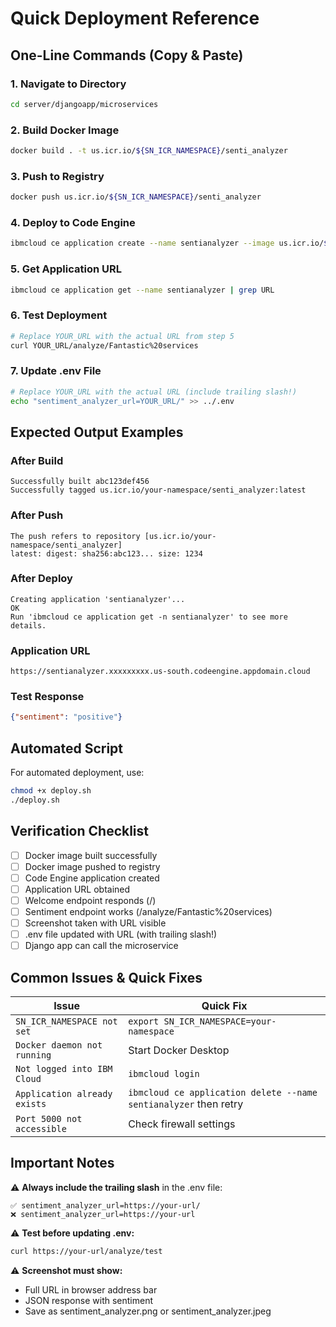 # Quick Deployment Reference

## One-Line Commands (Copy & Paste)

### 1. Navigate to Directory

```bash
cd server/djangoapp/microservices
```

### 2. Build Docker Image

```bash
docker build . -t us.icr.io/${SN_ICR_NAMESPACE}/senti_analyzer
```

### 3. Push to Registry

```bash
docker push us.icr.io/${SN_ICR_NAMESPACE}/senti_analyzer
```

### 4. Deploy to Code Engine

```bash
ibmcloud ce application create --name sentianalyzer --image us.icr.io/${SN_ICR_NAMESPACE}/senti_analyzer --registry-secret icr-secret --port 5000
```

### 5. Get Application URL

```bash
ibmcloud ce application get --name sentianalyzer | grep URL
```

### 6. Test Deployment

```bash
# Replace YOUR_URL with the actual URL from step 5
curl YOUR_URL/analyze/Fantastic%20services
```

### 7. Update .env File

```bash
# Replace YOUR_URL with the actual URL (include trailing slash!)
echo "sentiment_analyzer_url=YOUR_URL/" >> ../.env
```

## Expected Output Examples

### After Build

```
Successfully built abc123def456
Successfully tagged us.icr.io/your-namespace/senti_analyzer:latest
```

### After Push

```
The push refers to repository [us.icr.io/your-namespace/senti_analyzer]
latest: digest: sha256:abc123... size: 1234
```

### After Deploy

```
Creating application 'sentianalyzer'...
OK
Run 'ibmcloud ce application get -n sentianalyzer' to see more details.
```

### Application URL

```
https://sentianalyzer.xxxxxxxxx.us-south.codeengine.appdomain.cloud
```

### Test Response

```json
{"sentiment": "positive"}
```

## Automated Script

For automated deployment, use:

```bash
chmod +x deploy.sh
./deploy.sh
```

## Verification Checklist

- [ ] Docker image built successfully
- [ ] Docker image pushed to registry
- [ ] Code Engine application created
- [ ] Application URL obtained
- [ ] Welcome endpoint responds (/)
- [ ] Sentiment endpoint works (/analyze/Fantastic%20services)
- [ ] Screenshot taken with URL visible
- [ ] .env file updated with URL (with trailing slash!)
- [ ] Django app can call the microservice

## Common Issues & Quick Fixes

| Issue | Quick Fix |
|-------|-----------|
| `SN_ICR_NAMESPACE not set` | `export SN_ICR_NAMESPACE=your-namespace` |
| `Docker daemon not running` | Start Docker Desktop |
| `Not logged into IBM Cloud` | `ibmcloud login` |
| `Application already exists` | `ibmcloud ce application delete --name sentianalyzer` then retry |
| `Port 5000 not accessible` | Check firewall settings |

## Important Notes

⚠️ **Always include the trailing slash** in the .env file:
```
✅ sentiment_analyzer_url=https://your-url/
❌ sentiment_analyzer_url=https://your-url
```

⚠️ **Test before updating .env:**
```bash
curl https://your-url/analyze/test
```

⚠️ **Screenshot must show:**
- Full URL in browser address bar
- JSON response with sentiment
- Save as sentiment_analyzer.png or sentiment_analyzer.jpeg
